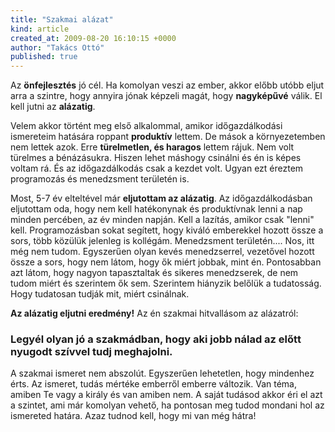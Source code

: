 ```yaml
---
title: "Szakmai alázat"
kind: article
created_at: 2009-08-20 16:10:15 +0000
author: "Takács Ottó"
published: true
---
```

<p>
  Az <strong>önfejlesztés</strong> jó cél. Ha komolyan veszi az ember, akkor előbb utóbb eljut arra a szintre, hogy annyira jónak képzeli magát, hogy <strong>nagyképűvé</strong> válik. El kell jutni az <strong>alázatig</strong>.
</p>
<!--break-->
<p>
  Velem akkor történt meg első alkalommal, amikor időgazdálkodási ismereteim hatására roppant <strong>produktív</strong> lettem. De mások a környezetemben nem lettek azok. Erre <strong>türelmetlen, és haragos</strong> lettem rájuk. Nem volt türelmes a bénázásukra. Hiszen lehet máshogy csinálni és én is képes voltam rá. És az időgazdálkodás csak a kezdet volt. Ugyan ezt éreztem programozás és menedzsment területén is.
</p>
<p>
  Most, 5-7 év elteltével már <strong>eljutottam az alázatig</strong>. Az időgazdálkodásban eljutottam oda, hogy nem kell hatékonynak és produktívnak lenni a nap minden percében, az év minden napján. Kell a lazítás, amikor csak "lenni" kell. Programozásban sokat segített, hogy kiváló emberekkel hozott össze a sors, több közülük jelenleg is kollégám. Menedzsment területén.... Nos, itt még nem tudom. Egyszerűen olyan kevés menedzserrel, vezetővel hozott össze a sors, hogy nem látom, hogy ők miért jobbak, mint én. Pontosabban azt látom, hogy nagyon tapasztaltak és sikeres menedzserek, de nem tudom miért és szerintem ők sem. Szerintem hiányzik belőlük a tudatosság. Hogy tudatosan tudják mit, miért csinálnak. 
</p>
<p>
  <strong>Az alázatig eljutni eredmény!</strong> Az én szakmai hitvallásom az alázatról: 
  
  <h3><strong>Legyél olyan jó a szakmádban, hogy aki jobb nálad az előtt nyugodt szívvel tudj meghajolni.</strong></h3>
</p>
<p>
  A szakmai ismeret nem abszolút. Egyszerűen lehetetlen, hogy mindenhez érts. Az ismeret, tudás mértéke emberről emberre változik. Van téma, amiben Te vagy a király és van amiben nem. A saját tudásod akkor éri el azt a szintet, ami már komolyan vehető, ha pontosan meg tudod mondani hol az ismereted határa. Azaz tudnod kell, hogy mi van még hátra!
</p>

<div class='old-comments'></div>
